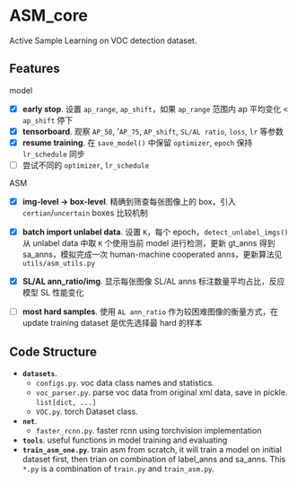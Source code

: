 # ASM_core

Active Sample Learning on VOC detection dataset.

## Features

model
- [x] **early stop**. 设置 `ap_range`, `ap_shift`，如果 `ap_range` 范围内 ap 平均变化 < `ap_shift` 停下
- [x] **tensorboard**. 观察 `AP_50`, '`AP_75`, `AP_shift`, `SL/AL ratio`, `loss`, `lr` 等参数
- [x] **resume training**. 在 `save_model()` 中保留 `optimizer`, `epoch` 保持 `lr_schedule` 同步
- [ ] 尝试不同的 `optimizer`, `lr_schedule`

ASM
- [x] **img-level -> box-level**. 精确到筛查每张图像上的 box，引入 `certian`/`uncertain` boxes 比较机制
- [x] **batch import unlabel data**. 设置 `K`，每个 epoch，`detect_unlabel_imgs()` 从 unlabel data 中取 `K` 个使用当前 model 进行检测，更新 gt_anns 得到 sa_anns，模拟完成一次 human-machine cooperated anns，更新算法见 `utils/asm_utils.py` 
- [x] **SL/AL ann_ratio/img**. 显示每张图像 SL/AL anns 标注数量平均占比，反应模型 SL 性能变化
- [ ] **most hard samples**. 使用 `AL ann_ratio` 作为较困难图像的衡量方式，在 update training dataset 是优先选择最 hard 的样本 


## Code Structure

- **`datasets`**.
  - `configs.py`. voc data class names and statistics.
  - `voc_parser.py`. parse voc data from original xml data, save in pickle. `list[dict, ...]`
  - `VOC.py`. torch Dataset class.
- **`net`**. 
  - `faster_rcnn.py`. faster rcnn using torchvision implementation 
- **`tools`**. useful functions in model training and evaluating
- **`train_asm_one.py`**. train asm from scratch, it will train a model on initial dataset first, then trian on combination of label_anns and sa_anns. This `*.py` is a combination of `train.py` and `train_asm.py`. 


